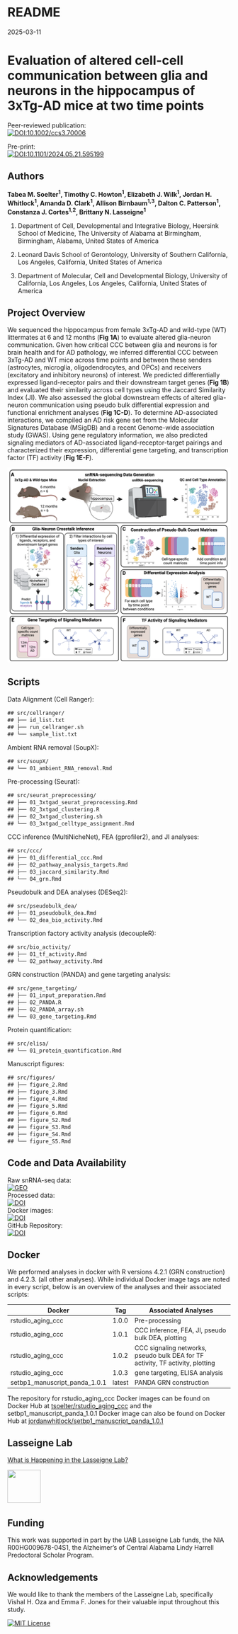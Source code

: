 README
================
2025-03-11

# Evaluation of altered cell-cell communication between glia and neurons in the hippocampus of 3xTg-AD mice at two time points

Peer-reviewed publication:  
[![DOI:10.1002/ccs3.70006](https://img.shields.io/badge/DOI-10.1002/ccs3/70006-blue)](http://dx.doi.org/10.1002/ccs3.70006)

Pre-print:  
[![DOI:10.1101/2024.05.21.595199](http://img.shields.io/badge/DOI-10.1101/2024.05.21.595199-B31B1B.svg)](https://doi.org/10.1101/2024.05.21.595199)

## Authors

**Tabea M. Soelter<sup>1</sup>, Timothy C. Howton<sup>1</sup>, Elizabeth
J. Wilk<sup>1</sup>, Jordan H. Whitlock<sup>1</sup>, Amanda D.
Clark<sup>1</sup>, Allison Birnbaum<sup>1,3</sup>, Dalton C.
Patterson<sup>1</sup>, Constanza J. Cortes<sup>1,2</sup>, Brittany N.
Lasseigne<sup>1</sup>**

1.  Department of Cell, Developmental and Integrative Biology, Heersink
    School of Medicine, The University of Alabama at Birmingham,
    Birmingham, Alabama, United States of America

2.  Leonard Davis School of Gerontology, University of Southern
    California, Los Angeles, California, United States of America

3.  Department of Molecular, Cell and Developmental Biology, University
    of California, Los Angeles, Los Angeles, California, United States
    of America

## Project Overview

We sequenced the hippocampus from female 3xTg-AD and wild-type (WT)
littermates at 6 and 12 months (**Fig 1A**) to evaluate altered
glia-neuron communication. Given how critical CCC between glia and
neurons is for brain health and for AD pathology, we inferred
differential CCC between 3xTg-AD and WT mice across time points and
between these senders (astrocytes, microglia, oligodendrocytes, and
OPCs) and receivers (excitatory and inhibitory neurons) of interest. We
predicted differentially expressed ligand-receptor pairs and their
downstream target genes (**Fig 1B**) and evaluated their similarity
across cell types using the Jaccard Similarity Index (JI). We also
assessed the global downstream effects of altered glia-neuron
communication using pseudo bulk differential expression and functional
enrichment analyses (**Fig 1C-D**). To determine AD-associated
interactions, we compiled an AD risk gene set from the Molecular
Signatures Database (MSigDB) and a recent Genome-wide association study
(GWAS). Using gene regulatory information, we also predicted signaling
mediators of AD-associated ligand-receptor-target pairings and
characterized their expression, differential gene targeting, and
transcription factor (TF) activity (**Fig 1E-F**).

![alt text](results/final_outputs/01_figures/figure1.png)

## Scripts

Data Alignment (Cell Ranger):

    ## src/cellranger/
    ## ├── id_list.txt
    ## ├── run_cellranger.sh
    ## └── sample_list.txt

Ambient RNA removal (SoupX):

    ## src/soupX/
    ## └── 01_ambient_RNA_removal.Rmd

Pre-processing (Seurat):

    ## src/seurat_preprocessing/
    ## ├── 01_3xtgad_seurat_preprocessing.Rmd
    ## ├── 02_3xtgad_clustering.R
    ## ├── 02_3xtgad_clustering.sh
    ## └── 03_3xtgad_celltype_assignment.Rmd

CCC inference (MultiNicheNet), FEA (gprofiler2), and JI analyses:

    ## src/ccc/
    ## ├── 01_differential_ccc.Rmd
    ## ├── 02_pathway_analysis_targets.Rmd
    ## ├── 03_jaccard_similarity.Rmd
    ## └── 04_grn.Rmd

Pseudobulk and DEA analyses (DESeq2):

    ## src/pseudobulk_dea/
    ## ├── 01_pseudobulk_dea.Rmd
    ## └── 02_dea_bio_activity.Rmd

Transcription factory activity analysis (decoupleR):

    ## src/bio_activity/
    ## ├── 01_tf_activity.Rmd
    ## └── 02_pathway_activity.Rmd

GRN construction (PANDA) and gene targeting analysis:

    ## src/gene_targeting/
    ## ├── 01_input_preparation.Rmd
    ## ├── 02_PANDA.R
    ## ├── 02_PANDA_array.sh
    ## └── 03_gene_targeting.Rmd

Protein quantification:

    ## src/elisa/
    ## └── 01_protein_quantification.Rmd

Manuscript figures:

    ## src/figures/
    ## ├── figure_2.Rmd
    ## ├── figure_3.Rmd
    ## ├── figure_4.Rmd
    ## ├── figure_5.Rmd
    ## ├── figure_6.Rmd
    ## ├── figure_S2.Rmd
    ## ├── figure_S3.Rmd
    ## ├── figure_S4.Rmd
    ## └── figure_S5.Rmd

## Code and Data Availability

Raw snRNA-seq data:  
[![GEO](https://img.shields.io/badge/GEO-GSE261596-mediumseagreen.svg)](https://www.ncbi.nlm.nih.gov/geo/query/acc.cgi?&acc=GSE261596)  
Processed data:  
[![DOI](https://img.shields.io/badge/DOI-10.5281/zenodo.11043321-blue)](https://zenodo.org/records/11043321)  
Docker images:  
[![DOI](https://img.shields.io/badge/DOI-10.5281/zenodo.11042577-blue)](https://zenodo.org/records/11042577)  
GitHub Repository:  
[![DOI](https://img.shields.io/badge/DOI-10.5281/zenodo.11040825-blue)](https://zenodo.org/records/11040825)

## Docker

We performed analyses in docker with R versions 4.2.1 (GRN construction)
and 4.2.3. (all other analyses). While individual Docker image tags are
noted in every script, below is an overview of the analyses and their
associated scripts:

| Docker                        | Tag    | Associated Analyses                                                            |
|-------------------------------|--------|--------------------------------------------------------------------------------|
| rstudio_aging_ccc             | 1.0.0  | Pre-processing                                                                 |
| rstudio_aging_ccc             | 1.0.1  | CCC inference, FEA, JI, pseudo bulk DEA, plotting                              |
| rstudio_aging_ccc             | 1.0.2  | CCC signaling networks, pseudo bulk DEA for TF activity, TF activity, plotting |
| rstudio_aging_ccc             | 1.0.3  | gene targeting, ELISA analysis                                                 |
| setbp1_manuscript_panda_1.0.1 | latest | PANDA GRN construction                                                         |

The repository for rstudio_aging_ccc Docker images can be found on
Docker Hub at
[tsoelter/rstudio_aging_ccc](https://hub.docker.com/r/tsoelter/rstudio_aging_ccc/tags)
and the setbp1_manuscript_panda_1.0.1 Docker image can also be found on
Docker Hub at
[jordanwhitlock/setbp1_manuscript_panda_1.0.1](https://hub.docker.com/r/jordanwhitlock/setbp1_manuscript_panda_1.0.1/tags)

## Lasseigne Lab

[What is Happening in the Lasseigne Lab?](https://www.lasseigne.org/)

<img src="https://www.lasseigne.org/img/main/lablogo.png" width="75" height="75">

## Funding

This work was supported in part by the UAB Lasseigne Lab funds, the NIA
R00HG009678-04S1, the Alzheimer’s of Central Alabama Lindy Harrell
Predoctoral Scholar Program.

## Acknowledgements

We would like to thank the members of the Lasseigne Lab, specifically
Vishal H. Oza and Emma F. Jones for their valuable input throughout this
study.

[![MIT
License](https://img.shields.io/badge/License-MIT-green.svg)](https://choosealicense.com/licenses/mit/)
